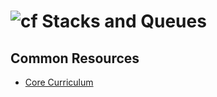 ![cf](http://i.imgur.com/7v5ASc8.png) Stacks and Queues
===

## Common Resources
* [Core Curriculum](https://codefellows.github.io/common_curriculum/data_structures_and_algorithms/Code_401/class-10/DISCUSSION)
